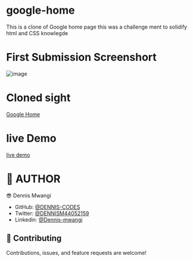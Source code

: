 # google-home
This is a clone of Google home page
this was a challenge ment to solidify html and CSS knowlegde

# First Submission Screenshort

![image](https://user-images.githubusercontent.com/65861136/98868238-e1f0ca80-2480-11eb-914a-1f9d8bcbef7b.png)

# Cloned sight
[Google Home](https://www.google.com)

# live Demo
[live demo](https://DENNIS-CODES.github.io/google-home/)

# 👤 AUTHOR

😎 Dennis Mwangi

- GitHub: [@DENNIS-CODES](https://github.com/DENNIS-CODES)
- Twitter: [@DENNISM44052159](https://twitter.com/DENNISM44052159)
- Linkedin: [@Dennis-mwangi](https://www.linkedin.com/in/dennis-mwangi-14b7a01b2/)


## 🤝 Contributing

Contributions, issues, and feature requests are welcome!
